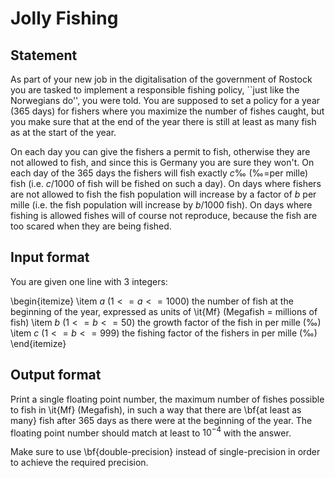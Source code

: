 # Jolly Fishing

## Statement

As part of your new job in the digitalisation of the government of Rostock you are tasked to implement a responsible fishing policy, ``just like the Norwegians do'', you were told. You are supposed to set a policy for a year (365 days) for fishers where you maximize the number of fishes caught, but you make sure that at the end of the year there is still at least as many fish as at the start of the year. 

On each day you can give the fishers a permit to fish, otherwise they are not allowed to fish, and since this is Germany you are sure they won't. On each day of the 365 days the fishers will fish exactly $c‰$ (‰=per mille) fish (i.e. $c / 1000$ of fish will be fished on such a day). On days where fishers are not allowed to fish the fish population will increase by a factor of $b$ per mille (i.e. the fish population will increase by $b / 1000$ fish). On days where fishing is allowed fishes will of course not reproduce, because the fish are too scared when they are being fished.


## Input format

You are given one line with 3 integers: 

\begin{itemize}
\item $a$ ($1 <= a <= 1000$) the number of fish at the beginning of the year, expressed as units of \it{Mf} (Megafish = millions of fish)
\item $b$ ($1 <= b <= 50$) the growth factor of the fish in per mille ($‰$)
\item $c$ ($1 <= b <= 999$) the fishing factor of the fishers in per mille ($‰$)
\end{itemize}

## Output format

Print a single floating point number, the maximum number of fishes possible to fish in \it{Mf} (Megafish), in such a way that there are \bf{at least as many} fish after 365 days as there were at the beginning of the year. The floating point number should match at least to $10^{-4}$ with the answer. 

Make sure to use \bf{double-precision} instead of single-precision in order to achieve the required precision. 
